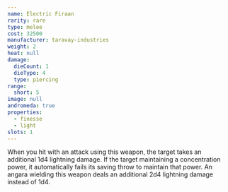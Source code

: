 ```yaml
---
name: Electric Firaan
rarity: rare
type: melee
cost: 32500
manufacturer: taravay-industries
weight: 2
heat: null
damage:
  dieCount: 1
  dieType: 4
  type: piercing
range:
  short: 5
image: null
andromeda: true
properties:
  - finesse
  - light
slots: 1
---
```

When you hit with an attack using this weapon, the target takes an additional 1d4 lightning damage. 
If the target maintaining a concentration power, it automatically fails its saving throw to maintain 
that power. An angara wielding this weapon deals an additional 2d4 lightning damage instead of 
1d4.